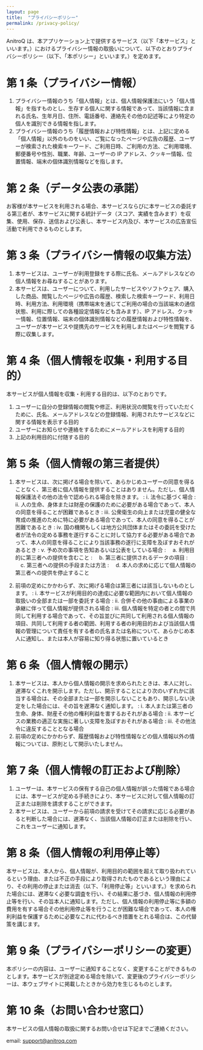 ```yaml
---
layout: page
title:  "プライバシーポリシー"
permalink: /privacy-policy/
---
```


AnitroQ は、本アプリケーション上で提供するサービス（以下「本サービス」といいます。）におけるプライバシー情報の取扱いについて、以下のとおりプライバシーポリシー（以下、「本ポリシー」といいます。）を定めます。

# 第 1 条（プライバシー情報）

1. プライバシー情報のうち「個人情報」とは、個人情報保護法にいう「個人情報」を指すものとし、生存する個人に関する情報であって、当該情報に含まれる氏名、生年月日、住所、電話番号、連絡先その他の記述等により特定の個人を識別できる情報を指します。
2. プライバシー情報のうち「履歴情報および特性情報」とは、上記に定める「個人情報」以外のものをいい、ご覧になったページや広告の履歴、ユーザーが検索された検索キーワード、ご利用日時、ご利用の方法、ご利用環境、郵便番号や性別、職業、年齢、ユーザーの IP アドレス、クッキー情報、位置情報、端末の個体識別情報などを指します。

# 第 2 条（データ公表の承諾）

お客様が本サービスを利用される場合、本サービスならびに本サービスの委託する第三者が、本サービスに関する統計データ（スコア、実績を含みます）を収集、使用、保存、送信および公表し、本サービス内及び、本サービスの広告宣伝活動で利用できるものとします。

# 第 3 条（プライバシー情報の収集方法）

1. 本サービスは、ユーザーが利用登録をする際に氏名、メールアドレスなどの個人情報をお尋ねすることがあります。
2. 本サービスは、ユーザーについて、利用したサービスやソフトウェア、購入した商品、閲覧したページや広告の履歴、検索した検索キーワード、利用日時、利用方法、利用環境（携帯端末を通じてご利用の場合の当該端末の通信状態、利用に際しての各種設定情報なども含みます）、IP アドレス、クッキー情報、位置情報、端末の個体識別情報などの履歴情報および特性情報を、ユーザーが本サービスや提携先のサービスを利用しまたはページを閲覧する際に収集します。

# 第 4 条（個人情報を収集・利用する目的）

本サービスが個人情報を収集・利用する目的は、以下のとおりです。

1. ユーザーに自分の登録情報の閲覧や修正、利用状況の閲覧を行っていただくために、氏名、メールアドレスなどの登録情報、利用されたサービスなどに関する情報を表示する目的
2. ユーザーにお知らせや連絡をするためにメールアドレスを利用する目的
3. 上記の利用目的に付随する目的

# 第 5 条（個人情報の第三者提供）

1. 本サービスは、次に掲げる場合を除いて、あらかじめユーザーの同意を得ることなく、第三者に個人情報を提供することはありません。ただし、個人情報保護法その他の法令で認められる場合を除きます。
: i. 法令に基づく場合
: ii. 人の生命、身体または財産の保護のために必要がある場合であって、本人の同意を得ることが困難であるとき
: iii. 公衆衛生の向上または児童の健全な育成の推進のために特に必要がある場合であって、本人の同意を得ることが困難であるとき
: iv. 国の機関もしくは地方公共団体またはその委託を受けた者が法令の定める事務を遂行することに対して協力する必要がある場合であって、本人の同意を得ることにより当該事務の遂行に支障を及ぼすおそれがあるとき
: v. 予め次の事項を告知あるいは公表をしている場合
: 　a. 利用目的に第三者への提供を含むこと
: 　b. 第三者に提供されるデータの項目
: 　c. 第三者への提供の手段または方法
: 　d. 本人の求めに応じて個人情報の第三者への提供を停止すること

2. 前項の定めにかかわらず、次に掲げる場合は第三者には該当しないものとします。
: i. 本サービスが利用目的の達成に必要な範囲内において個人情報の取扱いの全部または一部を委託する場合
: ii. 合併その他の事由による事業の承継に伴って個人情報が提供される場合
: iii. 個人情報を特定の者との間で共同して利用する場合であって、その旨並びに共同して利用される個人情報の項目、共同して利用する者の範囲、利用する者の利用目的および当該個人情報の管理について責任を有する者の氏名または名称について、あらかじめ本人に通知し、または本人が容易に知り得る状態に置いているとき

# 第 6 条（個人情報の開示）

1. 本サービスは、本人から個人情報の開示を求められたときは、本人に対し、遅滞なくこれを開示します。ただし、開示することにより次のいずれかに該当する場合は、その全部または一部を開示しないこともあり、開示しない決定をした場合には、その旨を遅滞なく通知します。
: i. 本人または第三者の生命、身体、財産その他の権利利益を害するおそれがある場合
: ii. 本サービスの業務の適正な実施に著しい支障を及ぼすおそれがある場合
: iii. その他法令に違反することとなる場合
2. 前項の定めにかかわらず、履歴情報および特性情報などの個人情報以外の情報については、原則として開示いたしません。

# 第 7 条（個人情報の訂正および削除）

1. ユーザーは、本サービスの保有する自己の個人情報が誤った情報である場合には、本サービスが定める手続きにより、本サービスに対して個人情報の訂正または削除を請求することができます。
2. 本サービスは、ユーザーから前項の請求を受けてその請求に応じる必要があると判断した場合には、遅滞なく、当該個人情報の訂正または削除を行い、これをユーザーに通知します。

# 第 8 条（個人情報の利用停止等）

本サービスは、本人から、個人情報が、利用目的の範囲を超えて取り扱われているという理由、または不正の手段により取得されたものであるという理由により、その利用の停止または消去（以下、「利用停止等」といいます。）を求められた場合には、遅滞なく必要な調査を行い、その結果に基づき、個人情報の利用停止等を行い、その旨本人に通知します。ただし、個人情報の利用停止等に多額の費用を有する場合その他利用停止等を行うことが困難な場合であって、本人の権利利益を保護するために必要なこれに代わるべき措置をとれる場合は、この代替策を講じます。

# 第 9 条（プライバシーポリシーの変更）

本ポリシーの内容は、ユーザーに通知することなく、変更することができるものとします。本サービスが別途定める場合を除いて、変更後のプライバシーポリシーは、本ウェブサイトに掲載したときから効力を生じるものとします。

# 第 10 条（お問い合わせ窓口）

本サービスの個人情報の取扱に関するお問い合せは下記までご連絡ください。

email: support@anitroq.com
